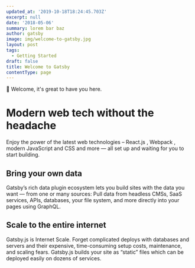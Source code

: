 ```yaml
---
updated_at: '2019-10-18T18:24:45.703Z'
excerpt: null
date: '2018-05-06'
summary: lorem bar baz
author: gatsby
image: img/welcome-to-gatsby.jpg
layout: post
tags:
  - Getting Started
draft: false
title: Welcome to Gatsby
contentType: page
---
```

👋 Welcome, it's great to have you here.

# Modern web tech without the headache

Enjoy the power of the latest web technologies – React.js , Webpack , modern JavaScript and CSS and more — all set up and waiting for you to start building.

## Bring your own data

Gatsby’s rich data plugin ecosystem lets you build sites with the data you want — from one or many sources: Pull data from headless CMSs, SaaS services, APIs, databases, your file system, and more directly into your pages using GraphQL.

## Scale to the entire internet

Gatsby.js is Internet Scale. Forget complicated deploys with databases and servers and their expensive, time-consuming setup costs, maintenance, and scaling fears. Gatsby.js builds your site as “static” files which can be deployed easily on dozens of services.

